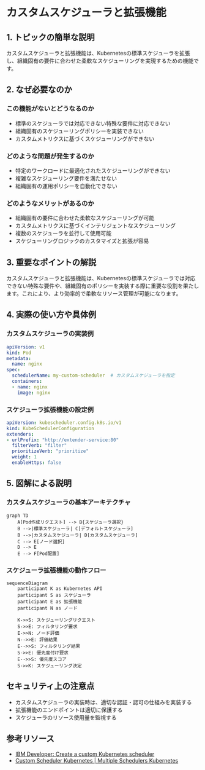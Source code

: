 # カスタムスケジューラと拡張機能

## 1. トピックの簡単な説明
カスタムスケジューラと拡張機能は、Kubernetesの標準スケジューラを拡張し、組織固有の要件に合わせた柔軟なスケジューリングを実現するための機能です。

## 2. なぜ必要なのか

### この機能がないとどうなるのか
- 標準のスケジューラでは対応できない特殊な要件に対応できない
- 組織固有のスケジューリングポリシーを実装できない
- カスタムメトリクスに基づくスケジューリングができない

### どのような問題が発生するのか
- 特定のワークロードに最適化されたスケジューリングができない
- 複雑なスケジューリング要件を満たせない
- 組織固有の運用ポリシーを自動化できない

### どのようなメリットがあるのか
- 組織固有の要件に合わせた柔軟なスケジューリングが可能
- カスタムメトリクスに基づくインテリジェントなスケジューリング
- 複数のスケジューラを並行して使用可能
- スケジューリングロジックのカスタマイズと拡張が容易

## 3. 重要なポイントの解説
カスタムスケジューラと拡張機能は、Kubernetesの標準スケジューラでは対応できない特殊な要件や、組織固有のポリシーを実装する際に重要な役割を果たします。これにより、より効率的で柔軟なリソース管理が可能になります。

## 4. 実際の使い方や具体例

### カスタムスケジューラの実装例
```yaml
apiVersion: v1
kind: Pod
metadata:
  name: nginx
spec:
  schedulerName: my-custom-scheduler  # カスタムスケジューラを指定
  containers:
  - name: nginx
    image: nginx
```

### スケジューラ拡張機能の設定例
```yaml
apiVersion: kubescheduler.config.k8s.io/v1
kind: KubeSchedulerConfiguration
extenders:
- urlPrefix: "http://extender-service:80"
  filterVerb: "filter"
  prioritizeVerb: "prioritize"
  weight: 1
  enableHttps: false
```

## 5. 図解による説明

### カスタムスケジューラの基本アーキテクチャ
```mermaid
graph TD
    A[Pod作成リクエスト] --> B{スケジューラ選択}
    B -->|標準スケジューラ| C[デフォルトスケジューラ]
    B -->|カスタムスケジューラ| D[カスタムスケジューラ]
    C --> E[ノード選択]
    D --> E
    E --> F[Pod配置]
```

### スケジューラ拡張機能の動作フロー
```mermaid
sequenceDiagram
    participant K as Kubernetes API
    participant S as スケジューラ
    participant E as 拡張機能
    participant N as ノード

    K->>S: スケジューリングリクエスト
    S->>E: フィルタリング要求
    E->>N: ノード評価
    N-->>E: 評価結果
    E-->>S: フィルタリング結果
    S->>E: 優先度付け要求
    E-->>S: 優先度スコア
    S->>K: スケジューリング決定
```

## セキュリティ上の注意点
- カスタムスケジューラの実装時は、適切な認証・認可の仕組みを実装する
- 拡張機能のエンドポイントは適切に保護する
- スケジューラのリソース使用量を監視する

## 参考リソース
- [IBM Developer: Create a custom Kubernetes scheduler](https://developer.ibm.com/articles/creating-a-custom-kube-scheduler/)
- [Custom Scheduler Kubernetes | Multiple Schedulers Kubernetes](https://www.youtube.com/watch?v=NiB7sjXmiZc)

